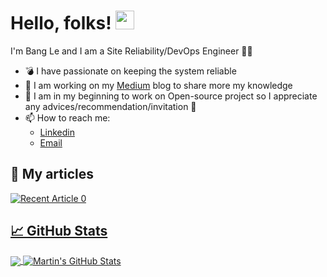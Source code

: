 # Hello, folks! <img src="https://raw.githubusercontent.com/MartinHeinz/MartinHeinz/master/wave.gif" width="30px">

I'm Bang Le and I am a Site Reliability/DevOps Engineer 🐻‍❄️
<!--
**lecongbang314/lecongbang314** is a ✨ _special_ ✨ repository because its `README.md` (this file) appears on your GitHub profile.

Here are some ideas to get you started:

- 🔭 I’m currently working on ...
- 🌱 I’m currently learning ...
- 👯 I’m looking to collaborate on ...
- 🤔 I’m looking for help with ...
- 💬 Ask me about ...
- 📫 How to reach me: ...
- 😄 Pronouns: ...
- ⚡ Fun fact: ...
-->
- 💣 I have passionate on keeping the system reliable 
- 🔮 I am working on my [Medium](https://lecongbang314.medium.com/) blog to share more my knowledge
- 💌 I am in my beginning to work on Open-source project so I appreciate any advices/recommendation/invitation 🌷
- 📫 How to reach me: 
   - [Linkedin](https://www.linkedin.com/in/bang-le-brian-8327a9183/)
   - [Email](mailto:brianleitw@gmail.com)


## 🚀 My articles 
<a target="_blank" href="https://github-readme-medium-recent-article.vercel.app/medium/@lecongbang314/0"><img src="https://github-readme-medium-recent-article.vercel.app/medium/@lecongbang314/0" alt="Recent Article 0">

## &#x1f4c8; GitHub Stats

<a href="https://github.com/lecongbang314/lecongbang314">
  <img align="center" src="https://github-readme-stats.vercel.app/api/top-langs/?username=lecongbang314&hide=java,html,tex&title_color=ffffff&text_color=c9cacc&icon_color=2bbc8a&bg_color=1d1f21&langs_count=3" />
</a>
<a href="https://github.com/lecongbang314/lecongbang314">
  <img align="center" src="https://github-readme-stats.vercel.app/api?username=lecongbang314&show_icons=true&line_height=27&count_private=true&title_color=ffffff&text_color=c9cacc&icon_color=2bbc8a&bg_color=1d1f21" alt="Martin's GitHub Stats" />
</a>
